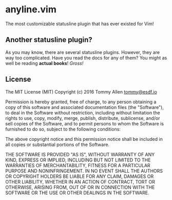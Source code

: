 # anyline.vim

The most customizable statusline plugin that has ever existed for Vim!

## Another statusline plugin?

As you may know, there are several statusline plugins.  However, they are way
too complicated.  Have you read the docs for any of them?  You might as well be
reading **actual books**!  *Gross!*

## License

The MIT License (MIT)
Copyright (c) 2016 Tommy Allen <tommy@esdf.io>

Permission is hereby granted, free of charge, to any person obtaining a copy of
this software and associated documentation files (the "Software"), to deal in
the Software without restriction, including without limitation the rights to
use, copy, modify, merge, publish, distribute, sublicense, and/or sell copies
of the Software, and to permit persons to whom the Software is furnished to do
so, subject to the following conditions:

The above copyright notice and this permission notice shall be included in all
copies or substantial portions of the Software.

THE SOFTWARE IS PROVIDED "AS IS", WITHOUT WARRANTY OF ANY KIND, EXPRESS OR
IMPLIED, INCLUDING BUT NOT LIMITED TO THE WARRANTIES OF MERCHANTABILITY,
FITNESS FOR A PARTICULAR PURPOSE AND NONINFRINGEMENT. IN NO EVENT SHALL THE
AUTHORS OR COPYRIGHT HOLDERS BE LIABLE FOR ANY CLAIM, DAMAGES OR OTHER
LIABILITY, WHETHER IN AN ACTION OF CONTRACT, TORT OR OTHERWISE, ARISING FROM,
OUT OF OR IN CONNECTION WITH THE SOFTWARE OR THE USE OR OTHER DEALINGS IN THE
SOFTWARE.
